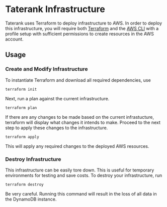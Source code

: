# Taterank Infrastructure

Taterank uses Terraform to deploy infrastructure to AWS. In order to deploy this infrastructure,
you will require both [Terraform](https://developer.hashicorp.com/terraform/install) and the 
[AWS CLI](https://docs.aws.amazon.com/cli/latest/userguide/getting-started-install.html) with a profile 
setup with sufficient permissions to create resources in the AWS account.

## Usage

### Create and Modify Infrastructure
To instantiate Terraform and download all required dependencies, use

```shell
terraform init
```

Next, run a plan against the current infrastructure. 

```shell
terraform plan
```

If there are any changes to be made based on the current infrastucture, terraform will display what changes it intends
to make. Proceed to the next step to apply these changes to the infrastructure.

```shell
terraform apply
```

This will apply any required changes to the deployed AWS resources.

### Destroy Infrastructure

This infrastructure can be easily tore down. This is useful for temporary environments for testing and save costs. To 
destroy your infrastructure, run

```shell
terraform destroy
```

Be very careful. Running this command will result in the loss of all data in the DynamoDB instance.
